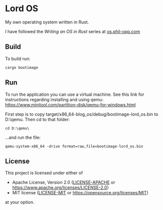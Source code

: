 # Lord OS

My own operating system written in Rust.

I have followed the _Writing an OS in Rust_ series at [os.phil-opp.com](https://os.phil-opp.com)

## Build
To build run:
```
cargo bootimage
```

## Run
To run the application you can use a virtual machine. See this link for instructions regarding installing and using qemu: https://www.minitool.com/partition-disk/qemu-for-windows.html


First step is to copy target/x86_64-blog_os/debug/bootimage-lord_os.bin to D:\qemu\. Then cd to that folder:
```
cd D:\qemu\
```
...and run the file:
```
qemu-system-x86_64 -drive format=raw,file=bootimage-lord_os.bin
```
## License

This project is licensed under either of

- Apache License, Version 2.0 ([LICENSE-APACHE](LICENSE-APACHE) or
  https://www.apache.org/licenses/LICENSE-2.0)
- MIT license ([LICENSE-MIT](LICENSE-MIT) or https://opensource.org/licenses/MIT)

at your option.
